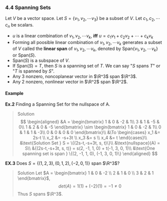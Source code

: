 ### 4.4 Spanning Sets
Let $V$ be a vector space.
Let $S = \{v_1, v_2, \cdots v_3 \}$ be a subset of $V$.
Let $c_1, c_2, \cdots c_n$ be scalars.

+ $u$ is a linear combination of $v_1, v_2, \cdots v_k$, **iff** $u= c_1v_1 + c_2v_2 + \cdots + c_kv_k$
+ Forming all poosible linear combination of $v_1, v_2, \cdots v_k$ generates a subset of $V$ called the **linear span** of $v_1, v_2, \cdots v_k$, denoted by $\text{Span}\{v_1, v_2, \cdots v_k\}$ or $\text{Span} (S)$.
+ $\text{Span} (S)$ is a subspace of $V$.
+ If $\text{Span} (S) = T$, then $S$ is a spanning set of $T$. We can say "$S$ spans $T$" or "$T$ is spanned by $S$".
+ Any 3 nonzero, noncoplanear vector in $\R^3$ span $\R^3$.
+ Any 2 nonzero, nonlinear vector in $\R^2$ span $\R^2$.

#### Example
**Ex.2** Finding a Spanning Set for the nullspace of A.
>Solution
$$
\begin{aligned}
&A = \begin{bmatrix}
1 & 0 & -2 & 1\\
3 & 1 & -5 & 0\\
1 & 2 & 0 & -5
 \end{bmatrix}
\sim
\begin{bmatrix}
1 & 0 & -2 & 1\\
0 & 1 & 1 & -3\\
0 & 0 & 0 & 0
 \end{bmatrix}\\
&\To \begin{cases}
x_1 &= 2s-t \\
x_2 &= -s+3t \\
x_3 &= s \\
x_4 &= t
\end{cases}\\
  &\text{Solution Set }  S = \{(2s-t,-s+3t, s, t)\}\\
 &\text{nullspace}(A) = S\\
 &{(2s-t,-s+3t, s, t)} = s(2, -1, 1, 0) + t(-1, 3, 0, 1)\\
 &\text{One spanning set is span } \{(2, -1, 1, 0), (-1, 3, 0, 1)\}
\end{aligned}
$$

**EX.3** Does $S= \{(1, 2, 3), (0, 1, 2), (-2, 0, 1)\}$ span $\R^3$?
>Solution
Let $A = \begin{bmatrix}
1 & 0 & -2 \\
2 & 1 & 0 \\
3 & 2 & 1
 \end{bmatrix}$,
 $$
 det(A) = 1(1) + (-2)(1) = -1 \ne 0
 $$
 Thus $S$ spans $\R^3$.
